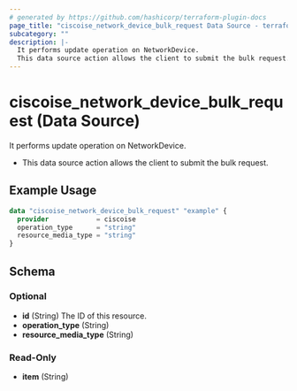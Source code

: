 ```yaml
---
# generated by https://github.com/hashicorp/terraform-plugin-docs
page_title: "ciscoise_network_device_bulk_request Data Source - terraform-provider-ciscoise"
subcategory: ""
description: |-
  It performs update operation on NetworkDevice.
  This data source action allows the client to submit the bulk request.
---
```


# ciscoise_network_device_bulk_request (Data Source)

It performs update operation on NetworkDevice.

- This data source action allows the client to submit the bulk request.

## Example Usage

```terraform
data "ciscoise_network_device_bulk_request" "example" {
  provider            = ciscoise
  operation_type      = "string"
  resource_media_type = "string"
}
```

<!-- schema generated by tfplugindocs -->
## Schema

### Optional

- **id** (String) The ID of this resource.
- **operation_type** (String)
- **resource_media_type** (String)

### Read-Only

- **item** (String)


